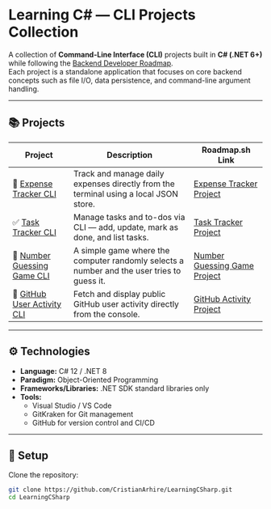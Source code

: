 # Learning C# — CLI Projects Collection

A collection of **Command-Line Interface (CLI)** projects built in **C# (.NET 6+)** while following the [Backend Developer Roadmap](https://roadmap.sh/backend/projects).  
Each project is a standalone application that focuses on core backend concepts such as file I/O, data persistence, and command-line argument handling.

---

## 📚 Projects

| Project | Description | Roadmap.sh Link |
|----------|--------------|----------------|
| 🧾 [Expense Tracker CLI](./ExpenseTracker/README.md) | Track and manage daily expenses directly from the terminal using a local JSON store. | [Expense Tracker Project](https://roadmap.sh/projects/expense-tracker) |
| ✅ [Task Tracker CLI](./TaskTrackerCLI/README.md) | Manage tasks and to-dos via CLI — add, update, mark as done, and list tasks. | [Task Tracker Project](https://roadmap.sh/projects/task-tracker) |
| 🎯 [Number Guessing Game CLI](./NumberGuessingGameCLI/README.md) | A simple game where the computer randomly selects a number and the user tries to guess it. | [Number Guessing Game Project](https://roadmap.sh/projects/number-guessing-game) |
| 🧠 [GitHub User Activity CLI](./GitHubUserActivity/README.md) | Fetch and display public GitHub user activity directly from the console. | [GitHub Activity Project](https://roadmap.sh/projects/github-user-activity) |

---

## ⚙️ Technologies

- **Language:** C# 12 / .NET 8  
- **Paradigm:** Object-Oriented Programming  
- **Frameworks/Libraries:** .NET SDK standard libraries only  
- **Tools:**
  - Visual Studio / VS Code  
  - GitKraken for Git management  
  - GitHub for version control and CI/CD

---

## 🚀 Setup

Clone the repository:

```bash
git clone https://github.com/CristianArhire/LearningCSharp.git
cd LearningCSharp
